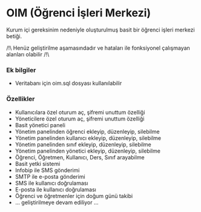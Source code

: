 # OIM (Öğrenci İşleri Merkezi)

Kurum içi gereksinim nedeniyle oluşturulmuş basit bir öğrenci işleri merkezi betiği.

/!\ Henüz geliştirilme aşamasındadır ve hataları ile fonksiyonel çalışmayan alanları olabilir /!\

### Ek bilgiler
* Veritabanı için oim.sql dosyası kullanılabilir

### Özellikler
* Kullanıcılara özel oturum aç, şifremi unuttum özelliği
* Yöneticilere özel oturum aç, şifremi unuttum özelliği
* Basit yönetici paneli
* Yönetim panelinden öğrenci ekleyip, düzenleyip, silebilme
* Yönetim panelinden kullanıcı ekleyip, düzenleyip, silebilme
* Yönetim panelinden sınıf ekleyip, düzenleyip, silebilme
* Yönetim panelinden yönetici ekleyip, düzenleyip, silebilme
* Öğrenci, Öğretmen, Kullanıcı, Ders, Sınıf arayabilme
* Basit yetki sistemi
* Infobip ile SMS gönderimi
* SMTP ile e-posta gönderimi 
* SMS ile kullanıcı doğrulaması
* E-posta ile kullanıcı doğrulaması
* Öğrenci ve öğretmenler için doğum günü takibi
* ... geliştirilmeye devam ediliyor ...
